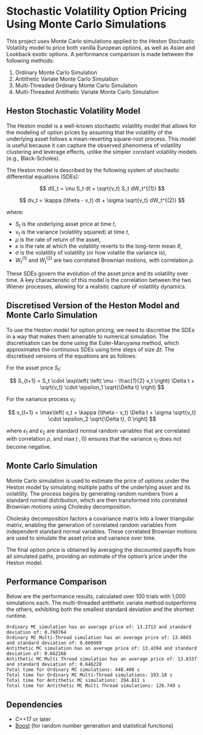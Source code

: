 # Stochastic Volatility Option Pricing Using Monte Carlo Simulations

This project uses Monte Carlo simulations applied to the Heston Stochastic Volatility model to price both vanilla European options, as well as Asian and Lookback exotic options. A performance comparison is made between the following methods:

1. Ordinary Monte Carlo Simulation
2. Antithetic Variate Monte Carlo Simulation
3. Multi-Threaded Ordinary Monte Carlo Simulation
4. Multi-Threaded Antithetic Variate Monte Carlo Simulation

## Heston Stochastic Volatility Model

The Heston model is a well-known stochastic volatility model that allows for the modeling of option prices by assuming that the volatility of the underlying asset follows a mean-reverting square-root process. This model is useful because it can capture the observed phenomena of volatility clustering and leverage effects, unlike the simpler constant volatility models (e.g., Black-Scholes).

The Heston model is described by the following system of stochastic differential equations (SDEs):

$$
dS_t = \mu S_t dt + \sqrt{v_t} S_t dW_t^{(1)}
$$

$$
dv_t = \kappa (\theta - v_t) dt + \sigma \sqrt{v_t} dW_t^{(2)}
$$

where:

- $S_t$ is the underlying asset price at time $t$,
- $v_t$ is the variance (volatility squared) at time $t$,
- $\mu$ is the rate of return of the asset,
- $\kappa$ is the rate at which the volatility reverts to the long-term mean $\theta$,
- $\sigma$ is the volatility of volatility (or how volatile the variance is),
- $W_t^{(1)}$ and $W_t^{(2)}$ are two correlated Brownian motions, with correlation $\rho$.

These SDEs govern the evolution of the asset price and its volatility over time. A key characteristic of this model is the correlation between the two Wiener processes, allowing for a realistic capture of volatility dynamics.

## Discretised Version of the Heston Model and Monte Carlo Simulation

To use the Heston model for option pricing, we need to discretise the SDEs in a way that makes them amenable to numerical simulation. The discretisation can be done using the Euler-Maruyama method, which approximates the continuous SDEs using time steps of size $\Delta t$. The discretised versions of the equations are as follows:

For the asset price $S_t$:

$$ S_{t+1} = S_t \cdot \exp\left( \left( \mu - \frac{1}{2} v_t \right) \Delta t + \sqrt{v_t} \cdot \epsilon_1 \sqrt{\Delta t} \right) $$

For the variance process $v_t$:

$$  v_{t+1} = \max\left( v_t + \kappa (\theta - v_t) \Delta t + \sigma \sqrt{v_t} \cdot \epsilon_2 \sqrt{\Delta t}, 0 \right)  $$

where $\epsilon_1$ and $\epsilon_2$ are standard normal random variables that are correlated with correlation $\rho$, and $\max(\cdot, 0)$ ensures that the variance $v_t$ does not become negative.

## Monte Carlo Simulation

Monte Carlo simulation is used to estimate the price of options under the Heston model by simulating multiple paths of the underlying asset and its volatility. The process begins by generating random numbers from a standard normal distribution, which are then transformed into correlated Brownian motions using Cholesky decomposition.

Cholesky decomposition factors a covariance matrix into a lower triangular matrix, enabling the generation of correlated random variables from independent standard normal variables. These correlated Brownian motions are used to simulate the asset price and variance over time.

The final option price is obtained by averaging the discounted payoffs from all simulated paths, providing an estimate of the option’s price under the Heston model.

## Performance Comparison

Below are the performance results, calculated over 100 trials with 1,000 simulations each. The multi-threaded antithetic variate method outperforms the others, exhibiting both the smallest standard deviation and the shortest runtime.

```
Ordinary MC simulation has an average price of: 13.2713 and standard deviation of: 0.760764
Ordinary MC Multi-Thread simulation has an average price of: 13.6665 and standard deviation of: 0.666989
Antithetic MC simulation has an average price of: 13.4394 and standard deviation of: 0.662268
Antithetic MC Multi Thread simulation has an average price of: 13.8337 and standard deviation of: 0.646228
Total time for Ordinary MC simulations: 448.408 s
Total time for Ordinary MC Multi-Thread simulations: 193.18 s
Total time for Antithetic MC simulations: 294.811 s
Total time for Antithetic MC Multi Thread simulations: 126.749 s
```

## Dependencies

- C++17 or later
- [Boost](https://www.boost.org/) (for random number generation and statistical functions)



